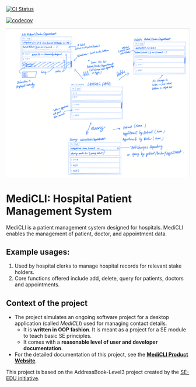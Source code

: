 [![CI Status](https://github.com/AY2324S2-CS2103T-T15-1/tp/workflows/Java%20CI/badge.svg)](https://github.com/AY2324S2-CS2103T-T15-1/tp/actions)

[![codecov](https://codecov.io/gh/AY2324S2-CS2103T-T15-1/tp/graph/badge.svg?token=TJTWL1WNJF)](https://codecov.io/gh/AY2324S2-CS2103T-T15-1/tp)

![Ui](docs/images/Ui.png)

# MediCLI: Hospital Patient Management System

MediCLI is a patient management system designed for hospitals. MediCLI enables the management of patient, doctor, and appointment data.

## Example usages:
1. Used by hospital clerks to manage hospital records for relevant stake holders.
2. Core functions offered include add, delete, query for patients, doctors and appointments.

## Context of the project
* The project simulates an ongoing software project for a desktop application (called _MediCLI_) used for managing contact details.
  * It is **written in OOP fashion**. It is meant as a project for a SE module to teach basic SE principles.
  * It comes with a **reasonable level of user and developer documentation**.
* For the detailed documentation of this project, see the **[MediCLI Product Website](https://ay2324s2-cs2103t-t15-1.github.io/tp/UserGuide.html)**.

This project is based on the AddressBook-Level3 project created by the [SE-EDU initiative](https://se-education.org).

